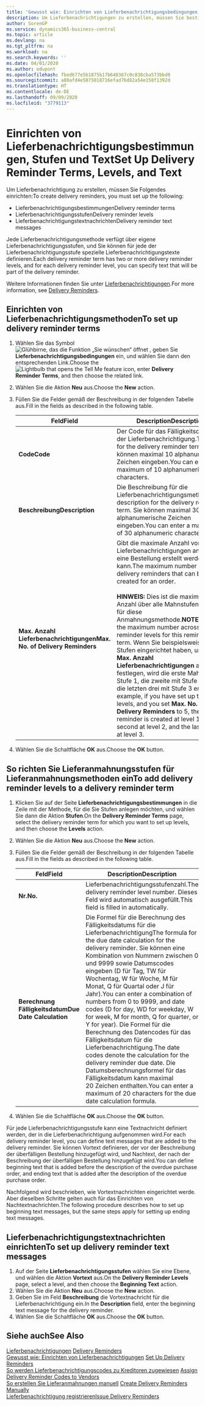 ```yaml
---
title: 'Gewusst wie: Einrichten von Lieferbenachrichtigungsbedingungen, -stufen und -text'
description: Um Lieferbenachrichtigungen zu erstellen, müssen Sie bestimmte Einrichtungen festlegen.
author: SorenGP
ms.service: dynamics365-business-central
ms.topic: article
ms.devlang: na
ms.tgt_pltfrm: na
ms.workload: na
ms.search.keywords: ''
ms.date: 04/01/2020
ms.author: edupont
ms.openlocfilehash: fbed677e5b1875b17b640367c0c838cba573bbd0
ms.sourcegitcommit: a80afd4e5075018716efad76d82a54e158f1392d
ms.translationtype: HT
ms.contentlocale: de-DE
ms.lasthandoff: 09/09/2020
ms.locfileid: "3779113"
---
```

# <a name="set-up-delivery-reminder-terms-levels-and-text"></a><span data-ttu-id="a4f6d-103">Einrichten von Lieferbenachrichtigungsbestimmungen, Stufen und Text</span><span class="sxs-lookup"><span data-stu-id="a4f6d-103">Set Up Delivery Reminder Terms, Levels, and Text</span></span>
<span data-ttu-id="a4f6d-104">Um Lieferbenachrichtigung zu erstellen, müssen Sie Folgendes einrichten:</span><span class="sxs-lookup"><span data-stu-id="a4f6d-104">To create delivery reminders, you must set up the following:</span></span>  

- <span data-ttu-id="a4f6d-105">Lieferbenachrichtigungsbestimmungen</span><span class="sxs-lookup"><span data-stu-id="a4f6d-105">Delivery reminder terms</span></span>  
- <span data-ttu-id="a4f6d-106">Lieferbenachrichtigungsstufen</span><span class="sxs-lookup"><span data-stu-id="a4f6d-106">Delivery reminder levels</span></span>  
- <span data-ttu-id="a4f6d-107">Lieferbenachrichtigungstextnachrichten</span><span class="sxs-lookup"><span data-stu-id="a4f6d-107">Delivery reminder text messages</span></span>  

<span data-ttu-id="a4f6d-108">Jede Lieferbenachrichtigungsmethode verfügt über eigene Lieferbenachrichtigungsstufen, und Sie können für jede der Lieferbenachrichtigungsstufe spezielle Lieferbenachrichtigungstexte definieren.</span><span class="sxs-lookup"><span data-stu-id="a4f6d-108">Each delivery reminder term has two or more delivery reminder levels, and for each delivery reminder level, you can specify text that will be part of the delivery reminder.</span></span>  

<span data-ttu-id="a4f6d-109">Weitere Informationen finden Sie unter [Lieferbenachrichtigungen](delivery-reminders.md).</span><span class="sxs-lookup"><span data-stu-id="a4f6d-109">For more information, see [Delivery Reminders](delivery-reminders.md).</span></span>  

## <a name="to-set-up-delivery-reminder-terms"></a><span data-ttu-id="a4f6d-110">Einrichten von Lieferbenachrichtigungsmethoden</span><span class="sxs-lookup"><span data-stu-id="a4f6d-110">To set up delivery reminder terms</span></span>  

1.  <span data-ttu-id="a4f6d-111">Wählen Sie das Symbol ![Glühbirne, das die Funktion „Sie wünschen“ öffnet](../../media/ui-search/search_small.png "Sagen Sie mir, was Sie tun wollen") , geben Sie **Lieferbenachrichtigungsbedingungen** ein, und wählen Sie dann den entsprechenden Link.</span><span class="sxs-lookup"><span data-stu-id="a4f6d-111">Choose the ![Lightbulb that opens the Tell Me feature](../../media/ui-search/search_small.png "Tell me what you want to do") icon, enter **Delivery Reminder Terms**, and then choose the related link.</span></span>  
2.  <span data-ttu-id="a4f6d-112">Wählen Sie die Aktion **Neu** aus.</span><span class="sxs-lookup"><span data-stu-id="a4f6d-112">Choose the **New** action.</span></span>  
3.  <span data-ttu-id="a4f6d-113">Füllen Sie die Felder gemäß der Beschreibung in der folgenden Tabelle aus.</span><span class="sxs-lookup"><span data-stu-id="a4f6d-113">Fill in the fields as described in the following table.</span></span>  

    |<span data-ttu-id="a4f6d-114">Feld</span><span class="sxs-lookup"><span data-stu-id="a4f6d-114">Field</span></span>|<span data-ttu-id="a4f6d-115">Description</span><span class="sxs-lookup"><span data-stu-id="a4f6d-115">Description</span></span>|  
    |---------------------------------|---------------------------------------|  
    |<span data-ttu-id="a4f6d-116">**Code**</span><span class="sxs-lookup"><span data-stu-id="a4f6d-116">**Code**</span></span>|<span data-ttu-id="a4f6d-117">Der Code für das Fälligkeitsdatum der Lieferbenachrichtigung.</span><span class="sxs-lookup"><span data-stu-id="a4f6d-117">The code for the delivery reminder term.</span></span> <span data-ttu-id="a4f6d-118">Sie können maximal 10 alphanumerische Zeichen eingeben.</span><span class="sxs-lookup"><span data-stu-id="a4f6d-118">You can enter a maximum of 10 alphanumeric characters.</span></span>|  
    |<span data-ttu-id="a4f6d-119">**Beschreibung**</span><span class="sxs-lookup"><span data-stu-id="a4f6d-119">**Description**</span></span>|<span data-ttu-id="a4f6d-120">Die Beschreibung für die Lieferbenachrichtigungsmethode.</span><span class="sxs-lookup"><span data-stu-id="a4f6d-120">The description for the delivery reminder term.</span></span> <span data-ttu-id="a4f6d-121">Sie können maximal 30 alphanumerische Zeichen eingeben.</span><span class="sxs-lookup"><span data-stu-id="a4f6d-121">You can enter a maximum of 30 alphanumeric characters.</span></span>|  
    |<span data-ttu-id="a4f6d-122">**Max. Anzahl Lieferbenachrichtigungen**</span><span class="sxs-lookup"><span data-stu-id="a4f6d-122">**Max. No. of Delivery Reminders**</span></span>|<span data-ttu-id="a4f6d-123">Gibt die maximale Anzahl von Lieferbenachrichtigungen an, die für eine Bestellung erstellt werden kann.</span><span class="sxs-lookup"><span data-stu-id="a4f6d-123">The maximum number of delivery reminders that can be created for an order.</span></span><br /><br /> <span data-ttu-id="a4f6d-124">**HINWEIS:** Dies ist die maximale Anzahl über alle Mahnstufen hinweg für diese Anmahnungsmethode.</span><span class="sxs-lookup"><span data-stu-id="a4f6d-124">**NOTE:** This is the maximum number across all reminder levels for this reminder term.</span></span> <span data-ttu-id="a4f6d-125">Wenn Sie beispielsweise drei Stufen eingerichtet haben, und Sie **Max. Anzahl Lieferbenachrichtigungen** auf 5 festlegen, wird die erste Mahnung mit Stufe 1, die zweite mit Stufe 2 und die letzten drei mit Stufe 3 erstellt.</span><span class="sxs-lookup"><span data-stu-id="a4f6d-125">For example, if you have set up three levels, and you set **Max. No. of Delivery Reminders** to 5, the first reminder is created at level 1, the second at level 2, and the last three at level 3.</span></span>|  

4.  <span data-ttu-id="a4f6d-126">Wählen Sie die Schaltfläche **OK** aus.</span><span class="sxs-lookup"><span data-stu-id="a4f6d-126">Choose the **OK** button.</span></span>  

## <a name="to-add-delivery-reminder-levels-to-a-delivery-reminder-term"></a><span data-ttu-id="a4f6d-127">So richten Sie Lieferanmahnungsstufen für Lieferanmahnungsmethoden ein</span><span class="sxs-lookup"><span data-stu-id="a4f6d-127">To add delivery reminder levels to a delivery reminder term</span></span>  

1.  <span data-ttu-id="a4f6d-128">Klicken Sie auf der Seite **Lieferbenachrichtigungsbestimmungen** in die Zeile mit der Methode, für die Sie Stufen anlegen möchten, und wählen Sie dann die Aktion **Stufen**.</span><span class="sxs-lookup"><span data-stu-id="a4f6d-128">On the **Delivery Reminder Terms** page, select the delivery reminder term for which you want to set up levels, and then choose the **Levels** action.</span></span>  
2.  <span data-ttu-id="a4f6d-129">Wählen Sie die Aktion **Neu** aus.</span><span class="sxs-lookup"><span data-stu-id="a4f6d-129">Choose the **New** action.</span></span>  
3.  <span data-ttu-id="a4f6d-130">Füllen Sie die Felder gemäß der Beschreibung in der folgenden Tabelle aus.</span><span class="sxs-lookup"><span data-stu-id="a4f6d-130">Fill in the fields as described in the following table.</span></span>  

    |<span data-ttu-id="a4f6d-131">Feld</span><span class="sxs-lookup"><span data-stu-id="a4f6d-131">Field</span></span>|<span data-ttu-id="a4f6d-132">Description</span><span class="sxs-lookup"><span data-stu-id="a4f6d-132">Description</span></span>|  
    |---------------------------------|---------------------------------------|  
    |<span data-ttu-id="a4f6d-133">**Nr.**</span><span class="sxs-lookup"><span data-stu-id="a4f6d-133">**No.**</span></span>|<span data-ttu-id="a4f6d-134">Lieferbenachrichtigungsstufenzahl.</span><span class="sxs-lookup"><span data-stu-id="a4f6d-134">The delivery reminder level number.</span></span> <span data-ttu-id="a4f6d-135">Dieses Feld wird automatisch ausgefüllt.</span><span class="sxs-lookup"><span data-stu-id="a4f6d-135">This field is filled in automatically.</span></span>|  
    |<span data-ttu-id="a4f6d-136">**Berechnung Fälligkeitsdatum**</span><span class="sxs-lookup"><span data-stu-id="a4f6d-136">**Due Date Calculation**</span></span>|<span data-ttu-id="a4f6d-137">Die Formel für die Berechnung des Fälligkeitsdatums für die Lieferbenachrichtigung</span><span class="sxs-lookup"><span data-stu-id="a4f6d-137">The formula for the due date calculation for the delivery reminder.</span></span> <span data-ttu-id="a4f6d-138">Sie können eine Kombination von Nummern zwischen 0 und 9999 sowie Datumscodes eingeben (D für Tag, TW für Wochentag, W für Woche, M für Monat, Q für Quartal oder J für Jahr).</span><span class="sxs-lookup"><span data-stu-id="a4f6d-138">You can enter a combination of numbers from 0 to 9999, and date codes (D for day, WD for weekday, W for week, M for month, Q for quarter, or Y for year).</span></span> <span data-ttu-id="a4f6d-139">Die Formel für die Berechnung des Datencodes für das Fälligkeitsdatum für die Lieferbenachrichtigung.</span><span class="sxs-lookup"><span data-stu-id="a4f6d-139">The date codes denote the calculation for the delivery reminder due date.</span></span> <span data-ttu-id="a4f6d-140">Die Datumsberechnungsformel für das Fälligkeitsdatum kann maximal 20 Zeichen enthalten.</span><span class="sxs-lookup"><span data-stu-id="a4f6d-140">You can enter a maximum of 20 characters for the due date calculation formula.</span></span>|  

4.  <span data-ttu-id="a4f6d-141">Wählen Sie die Schaltfläche **OK** aus.</span><span class="sxs-lookup"><span data-stu-id="a4f6d-141">Choose the **OK** button.</span></span>  

<span data-ttu-id="a4f6d-142">Für jede Lieferbenachrichtigungsstufe kann eine Textnachricht definiert werden, der in die Lieferbenachrichtigung aufgenommen wird.</span><span class="sxs-lookup"><span data-stu-id="a4f6d-142">For each delivery reminder level, you can define text messages that are added to the delivery reminder.</span></span> <span data-ttu-id="a4f6d-143">Sie können Vortext definieren, der vor der Beschreibung der überfälligen Bestellung hinzugefügt wird, und Nachtext, der nach der Beschreibung der überfälligen Bestellung hinzugefügt wird.</span><span class="sxs-lookup"><span data-stu-id="a4f6d-143">You can define beginning text that is added before the description of the overdue purchase order, and ending text that is added after the description of the overdue purchase order.</span></span>  

<span data-ttu-id="a4f6d-144">Nachfolgend wird beschrieben, wie Vortextnachrichten eingerichtet werde. Aber dieselben Schritte gelten auch für das Einrichten von Nachtextnachrichten.</span><span class="sxs-lookup"><span data-stu-id="a4f6d-144">The following procedure describes how to set up beginning text messages, but the same steps apply for setting up ending text messages.</span></span>  

## <a name="to-set-up-delivery-reminder-text-messages"></a><span data-ttu-id="a4f6d-145">Lieferbenachrichtigungstextnachrichten einrichten</span><span class="sxs-lookup"><span data-stu-id="a4f6d-145">To set up delivery reminder text messages</span></span>  

1.  <span data-ttu-id="a4f6d-146">Auf der Seite **Lieferbenachrichtigungsstufen** wählen Sie eine Ebene, und wählen die Aktion **Vortext** aus.</span><span class="sxs-lookup"><span data-stu-id="a4f6d-146">On the **Delivery Reminder Levels** page, select a level, and then choose the **Beginning Text** action.</span></span>  
2.  <span data-ttu-id="a4f6d-147">Wählen Sie die Aktion **Neu** aus.</span><span class="sxs-lookup"><span data-stu-id="a4f6d-147">Choose the **New** action.</span></span>  
3.  <span data-ttu-id="a4f6d-148">Geben Sie im Feld **Beschreibung** die Vortextnachricht für die Lieferbenachrichtigung ein.</span><span class="sxs-lookup"><span data-stu-id="a4f6d-148">In the **Description** field, enter the beginning text message for the delivery reminder.</span></span>  
4.  <span data-ttu-id="a4f6d-149">Wählen Sie die Schaltfläche **OK** aus.</span><span class="sxs-lookup"><span data-stu-id="a4f6d-149">Choose the **OK** button.</span></span>  

## <a name="see-also"></a><span data-ttu-id="a4f6d-150">Siehe auch</span><span class="sxs-lookup"><span data-stu-id="a4f6d-150">See Also</span></span>  
 <span data-ttu-id="a4f6d-151">[Lieferbenachrichtigungen](delivery-reminders.md) </span><span class="sxs-lookup"><span data-stu-id="a4f6d-151">[Delivery Reminders](delivery-reminders.md) </span></span>  
 <span data-ttu-id="a4f6d-152">[Gewusst wie: Einrichten von Lieferbenachrichtigungen](how-to-set-up-delivery-reminders.md) </span><span class="sxs-lookup"><span data-stu-id="a4f6d-152">[Set Up Delivery Reminders](how-to-set-up-delivery-reminders.md) </span></span>  
 <span data-ttu-id="a4f6d-153">[So werden Lieferbenachrichtigungscodes zu Kreditoren zugewiesen](how-to-assign-delivery-reminder-codes-to-vendors.md) </span><span class="sxs-lookup"><span data-stu-id="a4f6d-153">[Assign Delivery Reminder Codes to Vendors](how-to-assign-delivery-reminder-codes-to-vendors.md) </span></span>  
 <span data-ttu-id="a4f6d-154">[So erstellen Sie Lieferanmahnungen manuell](how-to-create-delivery-reminders-manually.md) </span><span class="sxs-lookup"><span data-stu-id="a4f6d-154">[Create Delivery Reminders Manually](how-to-create-delivery-reminders-manually.md) </span></span>  
 [<span data-ttu-id="a4f6d-155">Lieferbenachrichtigung registrieren</span><span class="sxs-lookup"><span data-stu-id="a4f6d-155">Issue Delivery Reminders</span></span>](how-to-issue-delivery-reminders.md)
